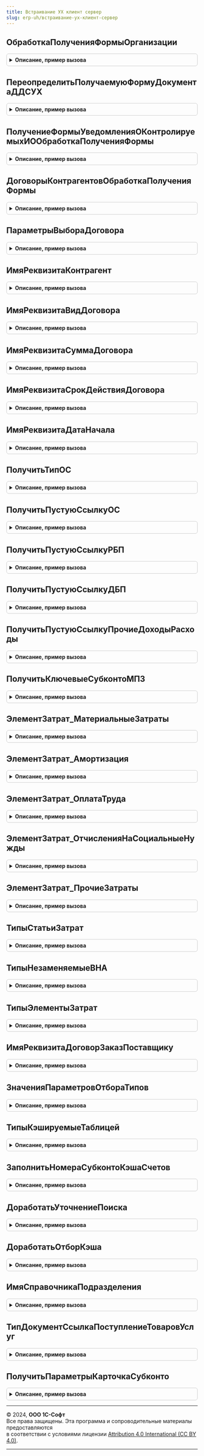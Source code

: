 ```yaml
---
title: Встраивание УХ клиент сервер
slug: erp-uh/встраивание-ух-клиент-сервер
---
```



## ОбработкаПолученияФормыОрганизации
<details style="margin: 1em 0; padding: 0.5em; border: 1px solid #ccc; border-radius: 6px;">

<summary style="font-weight: bold; cursor: pointer;">Описание, пример вызова</summary>

```bsl

Процедура ОбработкаПолученияФормыОрганизации(Источник, ВидФормы, Параметры, ВыбраннаяФорма, ДополнительнаяИнформация, СтандартнаяОбработка) Экспорт
```

Пример вызова
```bsl
ВстраиваниеУХКлиентСервер.ОбработкаПолученияФормыОрганизации(Источник, ВидФормы, Параметры, ВыбраннаяФорма, ДополнительнаяИнформация, СтандартнаяОбработка) 
```
</details>

## ПереопределитьПолучаемуюФормуДокументаДДСУХ
<details style="margin: 1em 0; padding: 0.5em; border: 1px solid #ccc; border-radius: 6px;">

<summary style="font-weight: bold; cursor: pointer;">Описание, пример вызова</summary>

```bsl

Процедура ПереопределитьПолучаемуюФормуДокументаДДСУХ(Источник, ВидФормы, Параметры, ВыбраннаяФорма, ДополнительнаяИнформация, СтандартнаяОбработка) Экспорт
```

Пример вызова
```bsl
ВстраиваниеУХКлиентСервер.ПереопределитьПолучаемуюФормуДокументаДДСУХ(Источник, ВидФормы, Параметры, ВыбраннаяФорма, ДополнительнаяИнформация, СтандартнаяОбработка) 
```
</details>

## ПолучениеФормыУведомленияОКонтролируемыхИООбработкаПолученияФормы
<details style="margin: 1em 0; padding: 0.5em; border: 1px solid #ccc; border-radius: 6px;">

<summary style="font-weight: bold; cursor: pointer;">Описание, пример вызова</summary>

```bsl

Процедура ПолучениеФормыУведомленияОКонтролируемыхИООбработкаПолученияФормы(Источник, ВидФормы, Параметры, ВыбраннаяФорма, ДополнительнаяИнформация, СтандартнаяОбработка) Экспорт
```

Пример вызова
```bsl
ВстраиваниеУХКлиентСервер.ПолучениеФормыУведомленияОКонтролируемыхИООбработкаПолученияФормы(Источник, ВидФормы, Параметры, ВыбраннаяФорма, ДополнительнаяИнформация, СтандартнаяОбработка) 
```
</details>

## ДоговорыКонтрагентовОбработкаПолученияФормы
<details style="margin: 1em 0; padding: 0.5em; border: 1px solid #ccc; border-radius: 6px;">

<summary style="font-weight: bold; cursor: pointer;">Описание, пример вызова</summary>

```bsl

Процедура ДоговорыКонтрагентовОбработкаПолученияФормы(Источник, ВидФормы, Параметры, ВыбраннаяФорма, ДополнительнаяИнформация, СтандартнаяОбработка) Экспорт
```

Пример вызова
```bsl
ВстраиваниеУХКлиентСервер.ДоговорыКонтрагентовОбработкаПолученияФормы(Источник, ВидФормы, Параметры, ВыбраннаяФорма, ДополнительнаяИнформация, СтандартнаяОбработка) 
```
</details>

## ПараметрыВыбораДоговора
<details style="margin: 1em 0; padding: 0.5em; border: 1px solid #ccc; border-radius: 6px;">

<summary style="font-weight: bold; cursor: pointer;">Описание, пример вызова</summary>

```bsl

Функция ПараметрыВыбораДоговора(ЭтоПокупка = Истина, Прочие = Истина) Экспорт
```

Пример вызова
```bsl
Результат = ВстраиваниеУХКлиентСервер.ПараметрыВыбораДоговора(ЭтоПокупка, Прочие);
```
</details>

## ИмяРеквизитаКонтрагент
<details style="margin: 1em 0; padding: 0.5em; border: 1px solid #ccc; border-radius: 6px;">

<summary style="font-weight: bold; cursor: pointer;">Описание, пример вызова</summary>

```bsl

Функция ИмяРеквизитаКонтрагент(ТипФИ = Неопределено) Экспорт
```

Пример вызова
```bsl
Результат = ВстраиваниеУХКлиентСервер.ИмяРеквизитаКонтрагент(ТипФИ);
```
</details>

## ИмяРеквизитаВидДоговора
<details style="margin: 1em 0; padding: 0.5em; border: 1px solid #ccc; border-radius: 6px;">

<summary style="font-weight: bold; cursor: pointer;">Описание, пример вызова</summary>

```bsl

Функция ИмяРеквизитаВидДоговора(ВидДоговораУХ = Неопределено) Экспорт
```

Пример вызова
```bsl
Результат = ВстраиваниеУХКлиентСервер.ИмяРеквизитаВидДоговора(ВидДоговораУХ);
```
</details>

## ИмяРеквизитаСуммаДоговора
<details style="margin: 1em 0; padding: 0.5em; border: 1px solid #ccc; border-radius: 6px;">

<summary style="font-weight: bold; cursor: pointer;">Описание, пример вызова</summary>

```bsl

Функция ИмяРеквизитаСуммаДоговора(ТипДоговора = Неопределено) Экспорт
```

Пример вызова
```bsl
Результат = ВстраиваниеУХКлиентСервер.ИмяРеквизитаСуммаДоговора(ТипДоговора);
```
</details>

## ИмяРеквизитаСрокДействияДоговора
<details style="margin: 1em 0; padding: 0.5em; border: 1px solid #ccc; border-radius: 6px;">

<summary style="font-weight: bold; cursor: pointer;">Описание, пример вызова</summary>

```bsl

Функция ИмяРеквизитаСрокДействияДоговора(ТипДоговора = Неопределено) Экспорт
```

Пример вызова
```bsl
Результат = ВстраиваниеУХКлиентСервер.ИмяРеквизитаСрокДействияДоговора(ТипДоговора);
```
</details>

## ИмяРеквизитаДатаНачала
<details style="margin: 1em 0; padding: 0.5em; border: 1px solid #ccc; border-radius: 6px;">

<summary style="font-weight: bold; cursor: pointer;">Описание, пример вызова</summary>

```bsl

Функция ИмяРеквизитаДатаНачала(ТипФИ = Неопределено) Экспорт
```

Пример вызова
```bsl
Результат = ВстраиваниеУХКлиентСервер.ИмяРеквизитаДатаНачала(ТипФИ);
```
</details>

## ПолучитьТипОС
<details style="margin: 1em 0; padding: 0.5em; border: 1px solid #ccc; border-radius: 6px;">

<summary style="font-weight: bold; cursor: pointer;">Описание, пример вызова</summary>

```bsl

Функция ПолучитьТипОС() Экспорт
```

Пример вызова
```bsl
Результат = ВстраиваниеУХКлиентСервер.ПолучитьТипОС() 
```
</details>

## ПолучитьПустуюСсылкуОС
<details style="margin: 1em 0; padding: 0.5em; border: 1px solid #ccc; border-radius: 6px;">

<summary style="font-weight: bold; cursor: pointer;">Описание, пример вызова</summary>

```bsl

Функция ПолучитьПустуюСсылкуОС() Экспорт
```

Пример вызова
```bsl
Результат = ВстраиваниеУХКлиентСервер.ПолучитьПустуюСсылкуОС() 
```
</details>

## ПолучитьПустуюСсылкуРБП
<details style="margin: 1em 0; padding: 0.5em; border: 1px solid #ccc; border-radius: 6px;">

<summary style="font-weight: bold; cursor: pointer;">Описание, пример вызова</summary>

```bsl

Функция ПолучитьПустуюСсылкуРБП() Экспорт
```

Пример вызова
```bsl
Результат = ВстраиваниеУХКлиентСервер.ПолучитьПустуюСсылкуРБП() 
```
</details>

## ПолучитьПустуюСсылкуДБП
<details style="margin: 1em 0; padding: 0.5em; border: 1px solid #ccc; border-radius: 6px;">

<summary style="font-weight: bold; cursor: pointer;">Описание, пример вызова</summary>

```bsl

Функция ПолучитьПустуюСсылкуДБП() Экспорт
```

Пример вызова
```bsl
Результат = ВстраиваниеУХКлиентСервер.ПолучитьПустуюСсылкуДБП() 
```
</details>

## ПолучитьПустуюСсылкуПрочиеДоходыРасходы
<details style="margin: 1em 0; padding: 0.5em; border: 1px solid #ccc; border-radius: 6px;">

<summary style="font-weight: bold; cursor: pointer;">Описание, пример вызова</summary>

```bsl

Функция ПолучитьПустуюСсылкуПрочиеДоходыРасходы() Экспорт
```

Пример вызова
```bsl
Результат = ВстраиваниеУХКлиентСервер.ПолучитьПустуюСсылкуПрочиеДоходыРасходы() 
```
</details>

## ПолучитьКлючевыеСубконтоМПЗ
<details style="margin: 1em 0; padding: 0.5em; border: 1px solid #ccc; border-radius: 6px;">

<summary style="font-weight: bold; cursor: pointer;">Описание, пример вызова</summary>

```bsl

Функция ПолучитьКлючевыеСубконтоМПЗ(РеквизитыНоменклатуры = Истина, Аналитики = Ложь) Экспорт
```

Пример вызова
```bsl
Результат = ВстраиваниеУХКлиентСервер.ПолучитьКлючевыеСубконтоМПЗ(РеквизитыНоменклатуры, Аналитики);
```
</details>

## ЭлементЗатрат_МатериальныеЗатраты
<details style="margin: 1em 0; padding: 0.5em; border: 1px solid #ccc; border-radius: 6px;">

<summary style="font-weight: bold; cursor: pointer;">Описание, пример вызова</summary>

```bsl

Функция ЭлементЗатрат_МатериальныеЗатраты() Экспорт
```

Пример вызова
```bsl
Результат = ВстраиваниеУХКлиентСервер.ЭлементЗатрат_МатериальныеЗатраты() 
```
</details>

## ЭлементЗатрат_Амортизация
<details style="margin: 1em 0; padding: 0.5em; border: 1px solid #ccc; border-radius: 6px;">

<summary style="font-weight: bold; cursor: pointer;">Описание, пример вызова</summary>

```bsl

Функция ЭлементЗатрат_Амортизация() Экспорт
```

Пример вызова
```bsl
Результат = ВстраиваниеУХКлиентСервер.ЭлементЗатрат_Амортизация() 
```
</details>

## ЭлементЗатрат_ОплатаТруда
<details style="margin: 1em 0; padding: 0.5em; border: 1px solid #ccc; border-radius: 6px;">

<summary style="font-weight: bold; cursor: pointer;">Описание, пример вызова</summary>

```bsl

Функция ЭлементЗатрат_ОплатаТруда() Экспорт
```

Пример вызова
```bsl
Результат = ВстраиваниеУХКлиентСервер.ЭлементЗатрат_ОплатаТруда() 
```
</details>

## ЭлементЗатрат_ОтчисленияНаСоциальныеНужды
<details style="margin: 1em 0; padding: 0.5em; border: 1px solid #ccc; border-radius: 6px;">

<summary style="font-weight: bold; cursor: pointer;">Описание, пример вызова</summary>

```bsl

Функция ЭлементЗатрат_ОтчисленияНаСоциальныеНужды() Экспорт
```

Пример вызова
```bsl
Результат = ВстраиваниеУХКлиентСервер.ЭлементЗатрат_ОтчисленияНаСоциальныеНужды() 
```
</details>

## ЭлементЗатрат_ПрочиеЗатраты
<details style="margin: 1em 0; padding: 0.5em; border: 1px solid #ccc; border-radius: 6px;">

<summary style="font-weight: bold; cursor: pointer;">Описание, пример вызова</summary>

```bsl

Функция ЭлементЗатрат_ПрочиеЗатраты() Экспорт
```

Пример вызова
```bsl
Результат = ВстраиваниеУХКлиентСервер.ЭлементЗатрат_ПрочиеЗатраты() 
```
</details>

## ТипыСтатьиЗатрат
<details style="margin: 1em 0; padding: 0.5em; border: 1px solid #ccc; border-radius: 6px;">

<summary style="font-weight: bold; cursor: pointer;">Описание, пример вызова</summary>

```bsl

Функция ТипыСтатьиЗатрат() Экспорт
```

Пример вызова
```bsl
Результат = ВстраиваниеУХКлиентСервер.ТипыСтатьиЗатрат() 
```
</details>

## ТипыНезаменяемыеВНА
<details style="margin: 1em 0; padding: 0.5em; border: 1px solid #ccc; border-radius: 6px;">

<summary style="font-weight: bold; cursor: pointer;">Описание, пример вызова</summary>

```bsl

Функция ТипыНезаменяемыеВНА() Экспорт
```

Пример вызова
```bsl
Результат = ВстраиваниеУХКлиентСервер.ТипыНезаменяемыеВНА() 
```
</details>

## ТипыЭлементыЗатрат
<details style="margin: 1em 0; padding: 0.5em; border: 1px solid #ccc; border-radius: 6px;">

<summary style="font-weight: bold; cursor: pointer;">Описание, пример вызова</summary>

```bsl

Функция ТипыЭлементыЗатрат() Экспорт
```

Пример вызова
```bsl
Результат = ВстраиваниеУХКлиентСервер.ТипыЭлементыЗатрат() 
```
</details>

## ИмяРеквизитаДоговорЗаказПоставщику
<details style="margin: 1em 0; padding: 0.5em; border: 1px solid #ccc; border-radius: 6px;">

<summary style="font-weight: bold; cursor: pointer;">Описание, пример вызова</summary>

```bsl

Функция ИмяРеквизитаДоговорЗаказПоставщику() Экспорт
```

Пример вызова
```bsl
Результат = ВстраиваниеУХКлиентСервер.ИмяРеквизитаДоговорЗаказПоставщику() 
```
</details>

## ЗначенияПараметровОтбораТипов
<details style="margin: 1em 0; padding: 0.5em; border: 1px solid #ccc; border-radius: 6px;">

<summary style="font-weight: bold; cursor: pointer;">Описание, пример вызова</summary>

```bsl

//Функция ЗаполнитьПараметрыПоСчету(ЗначенияПараметров, Контекст, ИмяСчетУчета = Неопределено,
//									ИмяСубконтоКонтрагент = Неопределено, НомерСубконто = Неопределено) Экспорт

//	Если ИмяСчетУчета <> Неопределено Тогда
//		ЗначенияПараметров.СчетУчета = Контекст[ИмяСчетУчета];
//
//		Если ЗначениеЗаполнено(ЗначенияПараметров.СчетУчета) Тогда
//			СвойстваСчета = УчетМСФОПовтИспУХ.ПолучитьСвойстваСчета(ЗначенияПараметров.СчетУчета);
//			ЗначенияПараметров.ВидСубконто = СвойстваСчета["ВидСубконто" + НомерСубконто + "Ссылка"];
//		КонецЕсли;
//
//	КонецЕсли;
//
//	Если ИмяСубконтоКонтрагент <> Неопределено Тогда
//		ЗначенияПараметров.Контрагент = Контекст[ИмяСубконтоКонтрагент];
//	КонецЕсли;

//КонецФункции

Функция ЗначенияПараметровОтбораТипов(Контекст, Форма = Неопределено) Экспорт
```

Пример вызова
```bsl
Результат = ВстраиваниеУХКлиентСервер.ЗначенияПараметровОтбораТипов(Контекст, Форма);
```
</details>

## ТипыКэшируемыеТаблицей
<details style="margin: 1em 0; padding: 0.5em; border: 1px solid #ccc; border-radius: 6px;">

<summary style="font-weight: bold; cursor: pointer;">Описание, пример вызова</summary>

```bsl

Функция ТипыКэшируемыеТаблицей() Экспорт
```

Пример вызова
```bsl
Результат = ВстраиваниеУХКлиентСервер.ТипыКэшируемыеТаблицей() 
```
</details>

## ЗаполнитьНомераСубконтоКэшаСчетов
<details style="margin: 1em 0; padding: 0.5em; border: 1px solid #ccc; border-radius: 6px;">

<summary style="font-weight: bold; cursor: pointer;">Описание, пример вызова</summary>

```bsl

Процедура ЗаполнитьНомераСубконтоКэшаСчетов(СтрокаКэшаСчетов) Экспорт
```

Пример вызова
```bsl
ВстраиваниеУХКлиентСервер.ЗаполнитьНомераСубконтоКэшаСчетов(СтрокаКэшаСчетов) 
```
</details>

## ДоработатьУточнениеПоиска
<details style="margin: 1em 0; padding: 0.5em; border: 1px solid #ccc; border-radius: 6px;">

<summary style="font-weight: bold; cursor: pointer;">Описание, пример вызова</summary>

```bsl

Процедура ДоработатьУточнениеПоиска(УточненияПоиска, СтрокаТаб, КолонкаТаб, КолонкиЗагрузки, КэшСчета) Экспорт
```

Пример вызова
```bsl
ВстраиваниеУХКлиентСервер.ДоработатьУточнениеПоиска(УточненияПоиска, СтрокаТаб, КолонкаТаб, КолонкиЗагрузки, КэшСчета) 
```
</details>

## ДоработатьОтборКэша
<details style="margin: 1em 0; padding: 0.5em; border: 1px solid #ccc; border-radius: 6px;">

<summary style="font-weight: bold; cursor: pointer;">Описание, пример вызова</summary>

```bsl

Процедура ДоработатьОтборКэша(Отбор, ТекущийТип, УточнениеПоиска) Экспорт
```

Пример вызова
```bsl
ВстраиваниеУХКлиентСервер.ДоработатьОтборКэша(Отбор, ТекущийТип, УточнениеПоиска) 
```
</details>

## ИмяСправочникаПодразделения
<details style="margin: 1em 0; padding: 0.5em; border: 1px solid #ccc; border-radius: 6px;">

<summary style="font-weight: bold; cursor: pointer;">Описание, пример вызова</summary>

```bsl

Функция ИмяСправочникаПодразделения() Экспорт
```

Пример вызова
```bsl
Результат = ВстраиваниеУХКлиентСервер.ИмяСправочникаПодразделения() 
```
</details>

## ТипДокументСсылкаПоступлениеТоваровУслуг
<details style="margin: 1em 0; padding: 0.5em; border: 1px solid #ccc; border-radius: 6px;">

<summary style="font-weight: bold; cursor: pointer;">Описание, пример вызова</summary>

```bsl

Функция ТипДокументСсылкаПоступлениеТоваровУслуг() Экспорт
```

Пример вызова
```bsl
Результат = ВстраиваниеУХКлиентСервер.ТипДокументСсылкаПоступлениеТоваровУслуг() 
```
</details>

## ПолучитьПараметрыКарточкаСубконто
<details style="margin: 1em 0; padding: 0.5em; border: 1px solid #ccc; border-radius: 6px;">

<summary style="font-weight: bold; cursor: pointer;">Описание, пример вызова</summary>

```bsl

Функция ПолучитьПараметрыКарточкаСубконто(ДокументСсылка, ИмяРеквизитСубконто = Неопределено) Экспорт
```

Пример вызова
```bsl
Результат = ВстраиваниеУХКлиентСервер.ПолучитьПараметрыКарточкаСубконто(ДокументСсылка, ИмяРеквизитСубконто);
```
</details>

---

© 2024, **ООО 1С-Софт**  
Все права защищены. Эта программа и сопроводительные материалы предоставляются  
в соответствии с условиями лицензии [Attribution 4.0 International (CC BY 4.0)](https://creativecommons.org/licenses/by/4.0/legalcode).

---

